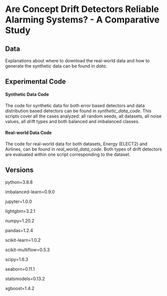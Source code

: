 # Are Concept Drift Detectors Reliable Alarming Systems? - A Comparative Study
## Data 
Explanations about where to download the real-world data and how to generate the synthetic data can be found in _data_.
## Experimental Code
#### Synthetic Data Code
The code for synthetic data for both error based detectors and data distribution based detectors can be found in _synthetic_data_code_. This scripts cover all the cases analyzed: all random seeds, all datasets, all noise values, all drift types and both balanced and imbalanced classes.
#### Real-world Data Code
The code for real-world data for both datasets, Energy (ELECT2) and Airlines, can be found in _real_world_data_code_. Both types of drift detectors are evaluated within one script corresponding to the dataset.
## Versions
python=3.8.8 

imbalanced-learn=0.9.0

jupyter=1.0.0

lightgbm=3.2.1

numpy=1.20.2

pandas=1.2.4

scikit-learn=1.0.2

scikit-multiflow=0.5.3

scipy=1.6.3

seaborn=0.11.1

statsmodels=0.13.2

xgboost=1.4.2


